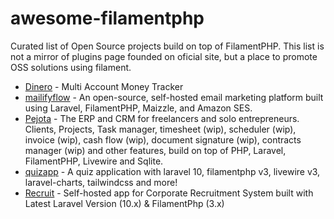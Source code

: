 # awesome-filamentphp
Curated list of Open Source projects build on top of FilamentPHP. This list is not a mirror of plugins page founded on oficial site, but a place to promote OSS solutions using filament.

- [Dinero](https://github.com/Shipu/dinero) - Multi Account Money Tracker
- [mailifyflow](https://github.com/199ocero/mailifyflow) - An open-source, self-hosted email marketing platform built using Laravel, FilamentPHP, Maizzle, and Amazon SES.
- [Pejota](https://github.com/mazer-dev/pejota) - The ERP and CRM for freelancers and solo entrepreneurs. Clients, Projects, Task manager, timesheet (wip), scheduler (wip), invoice (wip), cash flow (wip), document signature (wip), contracts manager (wip) and other features, build on top of PHP, Laravel, FilamentPHP, Livewire and Sqlite.
- [quizapp](https://github.com/aliaxonbaig/quizapp) - A quiz application with laravel 10, filamentphp v3, livewire v3, laravel-charts, tailwindcss and more!
- [Recruit](https://github.com/OSSAdmiral/Recruit) - Self-hosted app for Corporate Recruitment System built with Latest Laravel Version (10.x) & FilamentPhp (3.x)
